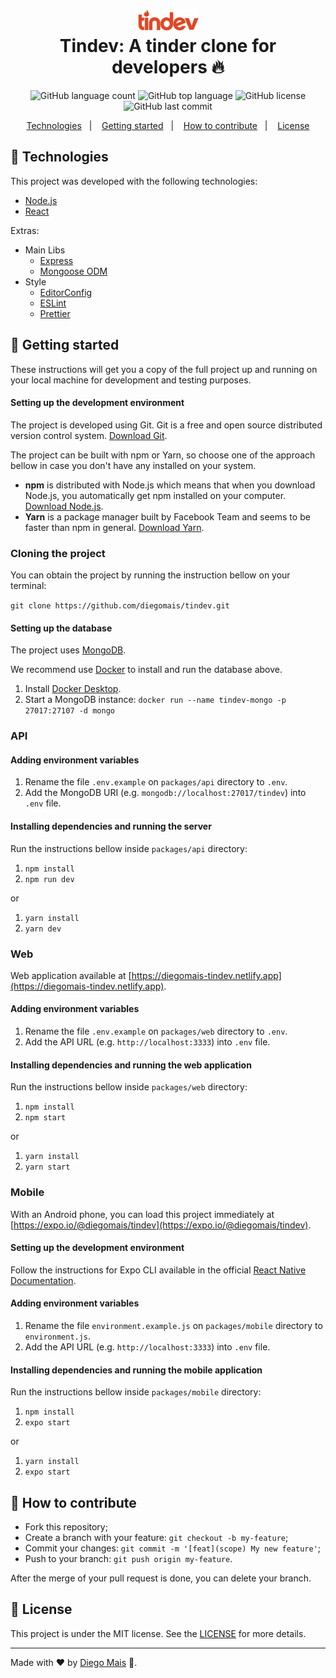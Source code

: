 <h1 align="center">
    <img alt="Tindev" src="./packages/web/src/assets/logo.png" /><br>
    <b>Tindev: A tinder clone for developers</b> 🔥
</h1>

<p align="center">
  <img alt="GitHub language count" src="https://img.shields.io/github/languages/count/diegomais/tindev?style=for-the-badge">
  <img alt="GitHub top language" src="https://img.shields.io/github/languages/top/diegomais/tindev?style=for-the-badge">
  <img alt="GitHub license" src="https://img.shields.io/github/license/diegomais/tindev?style=for-the-badge">
  <img alt="GitHub last commit" src="https://img.shields.io/github/last-commit/diegomais/tindev?style=for-the-badge">
</p>

<p align="center">
  <a href="#rocket-technologies">Technologies</a>&nbsp;&nbsp;&nbsp;|&nbsp;&nbsp;&nbsp;
  <a href="#seat-getting-started">Getting started</a>&nbsp;&nbsp;&nbsp;|&nbsp;&nbsp;&nbsp;
  <a href="#thinking-how-to-contribute">How to contribute</a>&nbsp;&nbsp;&nbsp;|&nbsp;&nbsp;&nbsp;
  <a href="#memo-license">License</a>
</p>

## :rocket: Technologies

This project was developed with the following technologies:

- [Node.js](https://nodejs.org)
- [React](https://reactjs.org)

Extras:

- Main Libs
  - [Express](https://expressjs.com)
  - [Mongoose ODM](https://mongoosejs.com)
- Style
  - [EditorConfig](https://editorconfig.org)
  - [ESLint](https://eslint.org)
  - [Prettier](https://prettier.io)

## :seat: Getting started

These instructions will get you a copy of the full project up and running on your local machine for development and testing purposes.

#### Setting up the development environment

The project is developed using Git. Git is a free and open source distributed version control system. [Download Git](https://git-scm.com/downloads).

The project can be built with npm or Yarn, so choose one of the approach bellow in case you don't have any installed on your system.

- **npm** is distributed with Node.js which means that when you download Node.js, you automatically get npm installed on your computer. [Download Node.js](https://nodejs.org/en/download/).
- **Yarn** is a package manager built by Facebook Team and seems to be faster than npm in general. [Download Yarn](https://yarnpkg.com/en/docs/install).

### Cloning the project

You can obtain the project by running the instruction bellow on your terminal:

`git clone https://github.com/diegomais/tindev.git`

#### Setting up the database

The project uses [MongoDB](https://www.mongodb.com).

We recommend use [Docker](https://www.docker.com) to install and run the database above.

1. Install [Docker Desktop](https://www.docker.com/get-started).
2. Start a MongoDB instance:
   `docker run --name tindev-mongo -p 27017:27107 -d mongo`

### API

#### Adding environment variables

1. Rename the file `.env.example` on `packages/api` directory to `.env`.
2. Add the MongoDB URI (e.g. `mongodb://localhost:27017/tindev`) into `.env` file.

#### Installing dependencies and running the server

Run the instructions bellow inside `packages/api` directory:

1. `npm install`
2. `npm run dev`

or

1. `yarn install`
2. `yarn dev`

### Web

Web application available at [https://diegomais-tindev.netlify.app](https://diegomais-tindev.netlify.app).

#### Adding environment variables

1. Rename the file `.env.example` on `packages/web` directory to `.env`.
2. Add the API URL (e.g. `http://localhost:3333`) into `.env` file.

#### Installing dependencies and running the web application

Run the instructions bellow inside `packages/web` directory:

1. `npm install`
2. `npm start`

or

1. `yarn install`
2. `yarn start`

### Mobile

With an Android phone, you can load this project immediately at [https://expo.io/@diegomais/tindev](https://expo.io/@diegomais/tindev).

#### Setting up the development environment

Follow the instructions for Expo CLI available in the official [React Native Documentation](https://reactnative.dev/docs/environment-setup).

#### Adding environment variables

1. Rename the file `environment.example.js` on `packages/mobile` directory to `environment.js`.
2. Add the API URL (e.g. `http://localhost:3333`) into `.env` file.

#### Installing dependencies and running the mobile application

Run the instructions bellow inside `packages/mobile` directory:

1. `npm install`
2. `expo start`

or

1. `yarn install`
2. `expo start`

## :thinking: How to contribute

- Fork this repository;
- Create a branch with your feature: `git checkout -b my-feature`;
- Commit your changes: `git commit -m '[feat](scope) My new feature'`;
- Push to your branch: `git push origin my-feature`.

After the merge of your pull request is done, you can delete your branch.

## :memo: License

This project is under the MIT license. See the [LICENSE](LICENSE) for more details.

---

Made with :heart: by [Diego Mais](https://diegomais.github.io/) :wave:.
